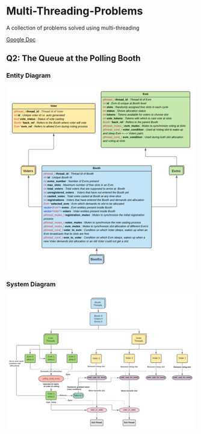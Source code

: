 # Multi-Threading-Problems
A collection of problems solved using multi-threading

[Google Doc](https://docs.google.com/document/d/1LH7CpG3SVDEIzdhZy4txEEdMF-oicjZPpAZt9xP3dLE/edit)
## Q2: The Queue at the Polling Booth
### Entity Diagram
![Entity Diagram](/snapshots/evm_entity_diagram.png)
### System Diagram
![Thread Diagram](/snapshots/evm_thread_diagram.png)